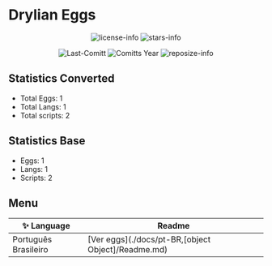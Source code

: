 # Drylian Eggs
<div align="center">

![license-info](https://img.shields.io/github/license/drylian/Pterodactyl-EGGs?logo=gnu&style=for-the-badge&colorA=302D41&colorB=f9e2af&logoColor=f9e2af)
![stars-info](https://img.shields.io/github/stars/drylian/Pterodactyl-EGGs?colorA=302D41&colorB=f9e2af&style=for-the-badge)

![Last-Comitt](https://img.shields.io/github/last-commit/drylian/Pterodactyl-EGGs?style=for-the-badge&colorA=302D41&colorB=b4befe)
![Comitts Year](https://img.shields.io/github/commit-activity/y/drylian/Pterodactyl-EGGs?style=for-the-badge&colorA=302D41&colorB=f9e2af&logoColor=f9e2af)
![reposize-info](https://img.shields.io/github/repo-size/drylian/Pterodactyl-EGGs?style=for-the-badge&colorA=302D41&colorB=89dceb)

</div>

## Statistics Converted

- Total Eggs: 1
- Total Langs: 1
- Total scripts: 2

## Statistics Base

- Eggs: 1
- Langs: 1
- Scripts: 2

## Menu

| ✨ Language | Readme |
|--|--|
| Português Brasileiro |[Ver eggs](./docs/pt-BR,[object Object]/Readme.md)|
